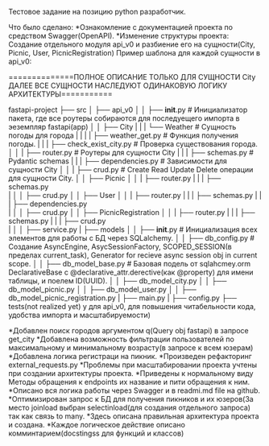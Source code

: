Тестовое задание на позицию python разработчик.

Что было сделано:
*Ознакомление с документацией проекта по средством Swagger(OpenAPI).
*Изменение структуры проекта:
   Создание отдельного модуля api_v0 и разбиение его на сущности(City, Picnic, User, PicnicRegistration)
   Пример шаблона для каждой сущности в api_v0:

  ==============ПОЛНОЕ ОПИСАНИЕ ТОЛЬКО ДЛЯ СУЩНОСТИ City ДАЛЕЕ ВСЕ СУЩНОСТИ НАСЛЕДУЮТ ОДИНАКОВУЮ ЛОГИКУ АРХИТЕКТУРЫ===========
   
   fastapi-project
   ├── src
   │   ├── api_v0
   │   │   ├── __init__.py   # Инициализатор пакета, где все роутеры собираются для последуещего импорта в эеземпляр fastapi(app)
   │   │   ├── City 
   |   |   |   └──  Weather # Сущность погоды для города
   |   |   |   |   ├── weather_get.py             # Функция получения погоды.
   |   |   |   ├── check_exist_city.py            # Проверка существования города.
   │   │   |   ├── router.py                      # Роутеры для сущности City
   |   |   |   ├── schemas.py                     # Pydantic schemas
   |   |   |   ├── dependencies.py                # Зависимости для сущности City
   │   │   |   ├── crud.py                        # Create Read Update Delete операции для сущности City.
   │   │   ├── Picnic
   │   │   |   ├── router.py
   |   |   |   ├── schemas.py  
   |   │   │   ├── crud.py
   │   │   ├── User
   │   │   |   ├── router.py
   |   |   |   ├── schemas.py
   |   |   |   ├── dependencies.py    
   |   │   │   ├── crud.py
   │   │   ├── PicnicRegistration
   │   │   |   ├── router.py
   |   |   |   ├── schemas.py
   |   |   |   ├── crud.py    
   |   │   │   ├── service.py 
   |   ├── models
   │   │   ├── __init__.py                     # Инициализация всех элементов для работы с БД через SQLalchemy.
   │   │   ├── db_config.py                    # Создание AsyncEngine, AsycSessionFactory, SCOPED_SESSION(в пределах current_task), Generator for recieve async session obj in current scope.
   │   │   ├── db_model_base.py                # Базовая подель от sqlahcmey.orm DeclarativeBase с @declarative_attr.derective(как @property) для имени таблицы, и поелем ID(UUID).
   │   │   ├── db_model_city.py
   │   │   ├── db_model_picnic.py
   │   │   ├── db_model_user.py
   │   │   ├── db_model_picnic_registration.py
   |   ├── main.py
   |   ├── config.py 
   ├── tests(not realized yet)
 y для api_v0, для повышения читабельности кода, удобства импорта и масштабируемости)


*Добавлен поиск городов аргументом q(Query obj fastapi) в запросе get_city
*Добавлена возможность фильтрации пользователей по максимальному и минимальному возрасту(в запросе к всем юзерам)
*Добавлена логика регистраци на пикник.
*Произведен рефакторинг external_requests.py
*Проблемы при масштабировании проекта учтены при создании архитектуры проекта.
*Приведены к нормальному виду Методы обращения к endpoints их название и пити обращения к ним.
*Описано вся логика работы через Swagger и в readmi.md file на github.
*Оптимизирован запрос к БД для получения пикников и их юзеров(За место joinload выбран selectinload(для создания отдельного запроса) так как связь to many.
*Здесь описана правильная архитектура проекта и создана. 
*Каждое логическое действие описано комминтарием(docstingss для функций и классов)
   
